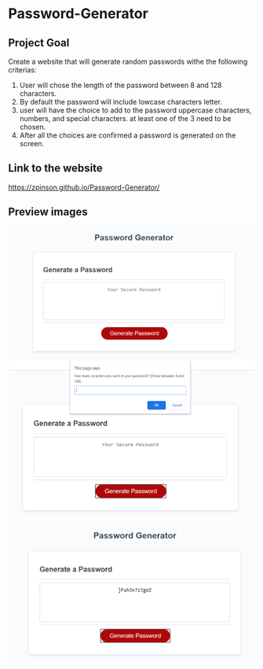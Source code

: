 # Password-Generator

## Project Goal

Create a website that will generate random passwords withe the following criterias:

1. User will chose the length of the password between 8 and 128 characters.
2. By default the password will include lowcase characters letter.
3. user will have the choice to add to the password uppercase characters, numbers, and special characters. at least one of the 3 need to be chosen.
4. After all the choices are confirmed a password is generated on the screen.


## Link to the website

https://zpinson.github.io/Password-Generator/


## Preview images
![password-generator](assets/images/welcomepage.PNG)
![password-generator](assets/images/popupquestion.PNG)
![password-generator](assets/images/passwordgenerated.PNG)